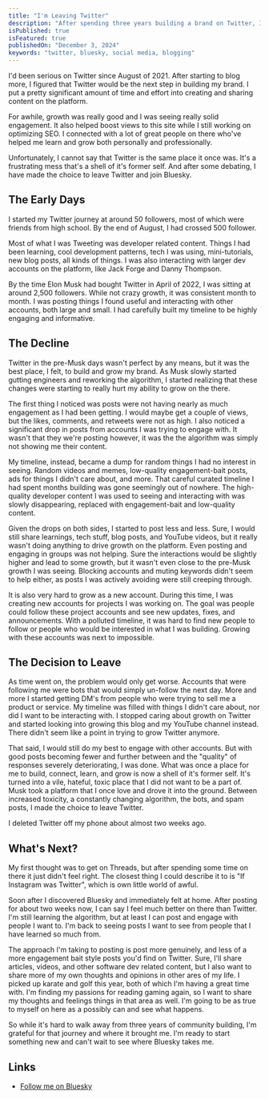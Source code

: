 ```yaml
---
title: "I'm Leaving Twitter"
description: "After spending three years building a brand on Twitter, I've decided to move to bluer skies..."
isPublished: true
isFeatured: true
publishedOn: "December 3, 2024"
keywords: "twitter, bluesky, social media, blogging"
---
```


I'd been serious on Twitter since August of 2021. After starting to blog more, I figured that Twitter would be the next step in building my brand. I put a pretty significant amount of time and effort into creating and sharing content on the platform.

For awhile, growth was really good and I was seeing really solid engagement. It also helped boost views to this site while I still working on optimizing SEO. I connected with a lot of great people on there who've helped me learn and grow both personally and professionally.

Unfortunately, I cannot say that Twitter is the same place it once was. It's a frustrating mess that's a shell of it's former self. And after some debating, I have made the choice to leave Twitter and join Bluesky.

## The Early Days

I started my Twitter journey at around 50 followers, most of which were friends from high school. By the end of August, I had crossed 500 follower.

Most of what I was Tweeting was developer related content. Things I had been learning, cool development patterns, tech I was using, mini-tutorials, new blog posts, all kinds of things. I was also interacting with larger dev accounts on the platform, like Jack Forge and Danny Thompson.

By the time Elon Musk had bought Twitter in April of 2022, I was sitting at around 2,500 followers. While not crazy growth, it was consistent month to month. I was posting things I found useful and interacting with other accounts, both large and small. I had carefully built my timeline to be highly engaging and informative.

## The Decline

Twitter in the pre-Musk days wasn't perfect by any means, but it was the best place, I felt, to build and grow my brand. As Musk slowly started gutting engineers and reworking the algorithm, I started realizing that these changes were starting to really hurt my ability to grow on the there.

The first thing I noticed was posts were not having nearly as much engagement as I had been getting. I would maybe get a couple of views, but the likes, comments, and retweets were not as high. I also noticed a significant drop in posts from accounts I was trying to engage with. It wasn't that they we're posting however, it was the the algorithm was simply not showing me their content.

My timeline, instead, became a dump for random things I had no interest in seeing. Random videos and memes, low-quality engagement-bait posts, ads for things I didn't care about, and more. That careful curated timeline I had spent months building was gone seemingly out of nowhere. The high-quality developer content I was used to seeing and interacting with was slowly disappearing, replaced with engagement-bait and low-quality content.

Given the drops on both sides, I started to post less and less. Sure, I would still share learnings, tech stuff, blog posts, and YouTube videos, but it really wasn't doing anything to drive growth on the platform. Even posting and engaging in groups was not helping. Sure the interactions would be slightly higher and lead to some growth, but it wasn't even close to the pre-Musk growth I was seeing. Blocking accounts and muting keywords didn't seem to help either, as posts I was actively avoiding were still creeping through.

It is also very hard to grow as a new account. During this time, I was creating new accounts for projects I was working on. The goal was people could follow these project accounts and see new updates, fixes, and announcements. With a polluted timeline, it was hard to find new people to follow or people who would be interested in what I was building. Growing with these accounts was next to impossible.

## The Decision to Leave

As time went on, the problem would only get worse. Accounts that were following me were bots that would simply un-follow the next day. More and more I started getting DM's from people who were trying to sell me a product or service. My timeline was filled with things I didn't care about, nor did I want to be interacting with. I stopped caring about growth on Twitter and started looking into growing this blog and my YouTube channel instead. There didn't seem like a point in trying to grow Twitter anymore.

That said, I would still do my best to engage with other accounts. But with good posts becoming fewer and further between and the "quality" of responses severely deteriorating, I was done. What was once a place for me to build, connect, learn, and grow is now a shell of it's former self. It's turned into a vile, hateful, toxic place that I did not want to be a part of. Musk took a platform that I once love and drove it into the ground. Between increased toxicity, a constantly changing algorithm, the bots, and spam posts, I made the choice to leave Twitter.

I deleted Twitter off my phone about almost two weeks ago.

## What's Next?

My first thought was to get on Threads, but after spending some time on there it just didn't feel right. The closest thing I could describe it to is "If Instagram was Twitter", which is own little world of awful.

Soon after I discovered Bluesky and immediately felt at home. After posting for about two weeks now, I can say I feel much better on there than Twitter. I'm still learning the algorithm, but at least I can post and engage with people I want to. I'm back to seeing posts I want to see from people that I have learned so much from.

The approach I'm taking to posting is post more genuinely, and less of a more engagement bait style posts you'd find on Twitter. Sure, I'll share articles, videos, and other software dev related content, but I also want to share more of my own thoughts and opinions in other ares of my life. I picked up karate and golf this year, both of which I'm having a great time with. I'm finding my passions for reading gaming again, so I want to share my thoughts and feelings things in that area as well. I'm going to be as true to myself on here as a possibly can and see what happens.

So while it's hard to walk away from three years of community building, I'm grateful for that journey and where it brought me. I'm ready to start something new and can't wait to see where Bluesky takes me.

## Links

- [Follow me on Bluesky](https://bsky.app/profile/brockherion.bsky.social)
